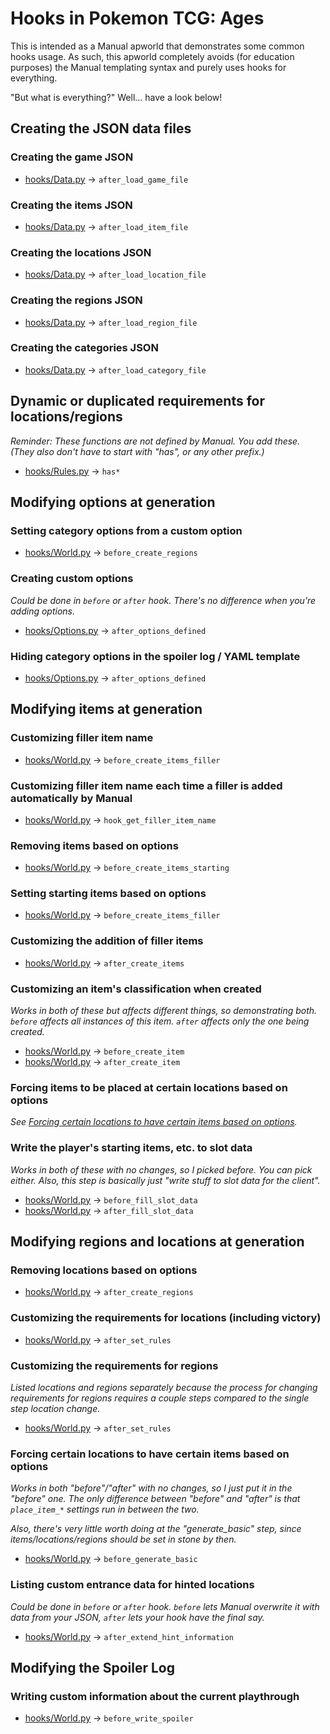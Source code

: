 # Hooks in Pokemon TCG: Ages
This is intended as a Manual apworld that demonstrates some common hooks usage. As such, this apworld completely avoids (for education purposes) the Manual templating syntax and purely uses hooks for everything.

"But what is everything?" Well... have a look below!

## Creating the JSON data files
### Creating the game JSON
- [hooks/Data.py](manual_pokemontcgages_fuzzy/hooks/Data.py) -> `after_load_game_file`

### Creating the items JSON
- [hooks/Data.py](manual_pokemontcgages_fuzzy/hooks/Data.py) -> `after_load_item_file`

### Creating the locations JSON
- [hooks/Data.py](manual_pokemontcgages_fuzzy/hooks/Data.py) -> `after_load_location_file`

### Creating the regions JSON
- [hooks/Data.py](manual_pokemontcgages_fuzzy/hooks/Data.py) -> `after_load_region_file`

### Creating the categories JSON
- [hooks/Data.py](manual_pokemontcgages_fuzzy/hooks/Data.py) -> `after_load_category_file`

## Dynamic or duplicated requirements for locations/regions
_Reminder: These functions are not defined by Manual. You add these. (They also don't have to start with "has", or any other prefix.)_
- [hooks/Rules.py](manual_pokemontcgages_fuzzy/hooks/Rules.py) -> `has*`

## Modifying options at generation
### Setting category options from a custom option
- [hooks/World.py](manual_pokemontcgages_fuzzy/hooks/World.py) -> `before_create_regions`

### Creating custom options
_Could be done in `before` or `after` hook. There's no difference when you're adding options._
- [hooks/Options.py](manual_pokemontcgages_fuzzy/hooks/Options.py) -> `after_options_defined`

### Hiding category options in the spoiler log / YAML template
- [hooks/Options.py](manual_pokemontcgages_fuzzy/hooks/Options.py) -> `after_options_defined`

## Modifying items at generation
### Customizing filler item name
- [hooks/World.py](manual_pokemontcgages_fuzzy/hooks/World.py) -> `before_create_items_filler`

### Customizing filler item name each time a filler is added automatically by Manual
- [hooks/World.py](manual_pokemontcgages_fuzzy/hooks/World.py) -> `hook_get_filler_item_name`

### Removing items based on options
- [hooks/World.py](manual_pokemontcgages_fuzzy/hooks/World.py) -> `before_create_items_starting`
  
### Setting starting items based on options
- [hooks/World.py](manual_pokemontcgages_fuzzy/hooks/World.py) -> `before_create_items_filler`

### Customizing the addition of filler items
- [hooks/World.py](manual_pokemontcgages_fuzzy/hooks/World.py) -> `after_create_items`

### Customizing an item's classification when created
_Works in both of these but affects different things, so demonstrating both. `before` affects all instances of this item. `after` affects only the one being created._
- [hooks/World.py](manual_pokemontcgages_fuzzy/hooks/World.py) -> `before_create_item`
- [hooks/World.py](manual_pokemontcgages_fuzzy/hooks/World.py) -> `after_create_item`

### Forcing items to be placed at certain locations based on options
_See [Forcing certain locations to have certain items based on options](#forcing-certain-locations-to-have-certain-items-based-on-options)._

### Write the player's starting items, etc. to slot data
_Works in both of these with no changes, so I picked before. You can pick either. Also, this step is basically just "write stuff to slot data for the client"._
- [hooks/World.py](manual_pokemontcgages_fuzzy/hooks/World.py) -> `before_fill_slot_data`
- [hooks/World.py](manual_pokemontcgages_fuzzy/hooks/World.py) -> `after_fill_slot_data`

## Modifying regions and locations at generation
### Removing locations based on options
- [hooks/World.py](manual_pokemontcgages_fuzzy/hooks/World.py) -> `after_create_regions`

### Customizing the requirements for locations (including victory)
- [hooks/World.py](manual_pokemontcgages_fuzzy/hooks/World.py) -> `after_set_rules`

### Customizing the requirements for regions
_Listed locations and regions separately because the process for changing requirements for regions requires a couple steps compared to the single step location change._
- [hooks/World.py](manual_pokemontcgages_fuzzy/hooks/World.py) -> `after_set_rules`

### Forcing certain locations to have certain items based on options
_Works in both "before"/"after" with no changes, so I just put it in the "before" one. The only difference between "before" and "after" is that `place_item_*` settings run in between the two._ 

_Also, there's very little worth doing at the "generate\_basic" step, since items/locations/regions should be set in stone by then._
- [hooks/World.py](manual_pokemontcgages_fuzzy/hooks/World.py) -> `before_generate_basic`

### Listing custom entrance data for hinted locations
_Could be done in `before` or `after` hook. `before` lets Manual overwrite it with data from your JSON, `after` lets your hook have the final say._
- [hooks/World.py](manual_pokemontcgages_fuzzy/hooks/World.py) -> `after_extend_hint_information`

## Modifying the Spoiler Log
### Writing custom information about the current playthrough
- [hooks/World.py](manual_pokemontcgages_fuzzy/hooks/World.py) -> `before_write_spoiler`

